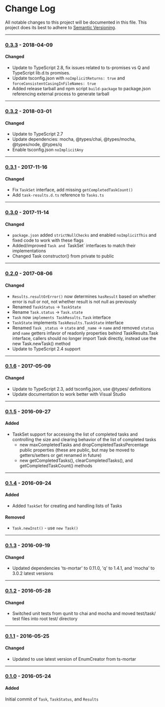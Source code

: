﻿# Change Log
All notable changes to this project will be documented in this file.
This project does its best to adhere to [Semantic Versioning](http://semver.org/).


--------
### [0.3.3](https://github.com/TeamworkGuy2/ts-task-results/commit/6d5000d022636e38a8a378980be03d6bbd114d44) - 2018-04-09
#### Changed
* Update to TypeScript 2.8, fix issues related to ts-promises vs Q and TypeScript lib.d.ts promises.
* Update tsconfig.json with `noImplicitReturns: true` and `forceConsistentCasingInFileNames: true`
* Added release tarball and npm script `build-package` to package.json referencing external process to generate tarball


--------
### [0.3.2](https://github.com/TeamworkGuy2/ts-task-results/commit/2616143e120681a2463d821238f1fd53eb015743) - 2018-03-01
#### Changed
* Update to TypeScript 2.7
* Update dependencies: mocha, @types/chai, @types/mocha, @types/node, @types/q
* Enable tsconfig.json `noImplicitAny`


--------
### [0.3.1](https://github.com/TeamworkGuy2/ts-task-results/commit/aabed012252a80678d72fb1c755b9b8cf81554c2) - 2017-11-16
#### Changed
* Fix `TaskSet` interface, add missing `getCompletedTaskCount()`
* Add `task-results.d.ts` reference to `Tasks.ts`


--------
### [0.3.0](https://github.com/TeamworkGuy2/ts-task-results/commit/0c2345d69f39e38225b71dfd13446a817a548807) - 2017-11-14
#### Changed
* `package.json` added `strictNullChecks` and enabled `noImplicitThis` and fixed code to work with these flags
* Added/improved `Task and `TaskSet` interfaces to match their implementations
* Changed Task constructor() from private to public


--------
### [0.2.0](https://github.com/TeamworkGuy2/ts-task-results/commit/c52c8840d7f91e9d00261384e213c368a0cf70e0) - 2017-08-06
#### Changed
* `Results.resultOrError()` now determines `hasResult` based on whether error is null or not, not whether result is not null as previously
* Renamed `TaskStatus` -> `TaskState`
* Rename `Task.status` -> `Task.state`
* `Task` now `implements TaskResults.Task` interface
* `TaskState` implements `TaskResults.TaskState` interface
* Renamed `Task` `_status` -> `state` and `_name` -> `name` and removed `status` and `name` getters infavor of readonly properties behind TaskResults.Task interface, callers should no longer import Task directly, instead use the new Task.newTask() method
* Update to TypeScript 2.4 support


--------
### [0.1.6](https://github.com/TeamworkGuy2/ts-task-results/commit/e45e1ebad2a012a385199ff06d216864930980a6) - 2017-05-09
#### Changed
* Update to TypeScript 2.3, add tsconfig.json, use @types/ definitions
* Update documentation to work better with Visual Studio


--------
### [0.1.5](https://github.com/TeamworkGuy2/ts-task-results/commit/fbcf39949f39fe6ca8f11fb453a8d49440cab2c2) - 2016-09-27
#### Added
* TaskSet support for accessing the list of completed tasks and controlling the size and clearing behavior of the list of completed tasks
  * new maxCompletedTasks and dropCompletedTasksPercentage public properties (these are public, but may be moved to getters/setters or get renamed in future)
  * new getCompletedTasks(), clearCompletedTasks(), and getCompletedTaskCount() methods


--------
### [0.1.4](https://github.com/TeamworkGuy2/ts-task-results/commit/277d8f51441b3ceec8bb0d592efffb7bf9f8e109) - 2016-09-24
#### Added
* Added `TaskSet` for creating and handling lists of Tasks

#### Removed
 * `Task.newInst()` - use `new Task()`


--------
### [0.1.3](https://github.com/TeamworkGuy2/ts-task-results/commit/7b1ce2a24f891e562a88fe330984c6204a6168ed) - 2016-09-19
#### Changed
* Updated dependencies 'ts-mortar' to 0.11.0, 'q' to 1.4.1, and 'mocha' to 3.0.2 latest versions


--------
### [0.1.2](https://github.com/TeamworkGuy2/ts-task-results/commit/f75b9c2682b0f5e85986e8791e85311281c3ccc9) - 2016-05-28
#### Changed
* Switched unit tests from qunit to chai and mocha and moved test/task/ test files into root test/ directory


--------
### [0.1.1](https://github.com/TeamworkGuy2/ts-task-results/commit/84d099bc92572e687dbd8889f4182773b8a17690) - 2016-05-25
#### Changed
* Updated to use latest version of EnumCreator from ts-mortar


--------
### [0.1.0](https://github.com/TeamworkGuy2/ts-task-results/commit/46cb886b4855c665226347d0a1f3251f0f040fdc) - 2016-05-24
#### Added
Initial commit of `Task`, `TaskStatus`, and `Results`